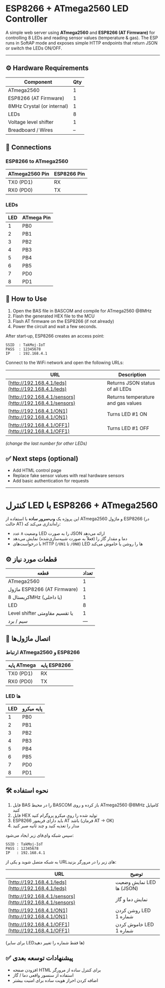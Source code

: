 # ESP8266 + ATmega2560 LED Controller

A simple web server using **ATmega2560** and **ESP8266 (AT Firmware)** for controlling 8 LEDs and reading sensor values (temperature & gas). The ESP runs in SoftAP mode and exposes simple HTTP endpoints that return JSON or switch the LEDs ON/OFF.

---

## ⚙️ Hardware Requirements

| Component                  | Qty |
| -------------------------- | --- |
| ATmega2560                 | 1   |
| ESP8266 (AT Firmware)      | 1   |
| 8MHz Crystal (or internal) | 1   |
| LEDs                       | 8   |
| Voltage level shifter      | 1   |
| Breadboard / Wires         | –   |

## 🔌 Connections

### ESP8266 to ATmega2560

| ATmega2560 Pin | ESP8266 Pin |
| -------------- | ----------- |
| TX0 (PD1)      | RX          |
| RX0 (PD0)      | TX          |

### LEDs

| LED | ATmega Pin |
| --- | ---------- |
| 1   | PB0        |
| 2   | PB1        |
| 3   | PB2        |
| 4   | PB3        |
| 5   | PB4        |
| 6   | PB5        |
| 7   | PD0        |
| 8   | PD1        |

## 🚀 How to Use

1. Open the BAS file in BASCOM and compile for ATmega2560 @8MHz
2. Flash the generated HEX file to the MCU
3. Flash AT firmware on the ESP8266 (if not already)
4. Power the circuit and wait a few seconds.

After start‐up, ESP8266 creates an access point:

```
SSID  : TakMoj-IoT
PASS  : 12345678
IP    : 192.168.4.1
```

Connect to the WiFi network and open the following URLs:

| URL                                                      | Description                        |
| -------------------------------------------------------- | ---------------------------------- |
| [http://192.168.4.1/leds](http://192.168.4.1/leds)       | Returns JSON status of all LEDs    |
| [http://192.168.4.1/sensors](http://192.168.4.1/sensors) | Returns temperature and gas values |
| [http://192.168.4.1/ON1](http://192.168.4.1/ON1)         | Turns LED #1 ON                    |
| [http://192.168.4.1/OFF1](http://192.168.4.1/OFF1)       | Turns LED #1 OFF                   |

*(change the last number for other LEDs)*

## ✅ Next steps (optional)

* Add HTML control page
* Replace fake sensor values with real hardware sensors
* Add basic authentication for requests

---

# کنترل LED با ESP8266 + ATmega2560

این پروژه یک **وب‌سرور ساده** با استفاده از ATmega2560 و ماژول ESP8266 (در حالت AT) راه‌اندازی می‌کند که:

* وضعیت ۸ عدد LED را به صورت JSON ارائه می‌دهد
* دما و مقدار گاز را (فعلاً به صورت شبیه‌سازی‌شده) نمایش می‌دهد
* با درخواست‌های HTTP (`/ON1` تا `/ON8`) LED ها را روشن یا خاموش می‌کند

## ⚙️ قطعات مورد نیاز

| قطعه                           | تعداد |
| ------------------------------ | ----- |
| ATmega2560                     | 1     |
| ماژول ESP8266 (AT Firmware)    | 1     |
| کریستال 8MHz (یا داخلی)        | 1     |
| LED                            | 8     |
| Level shifter یا تقسیم مقاومتی | 1     |
| سیم / برد                      | —     |

## 🔌 اتصال ماژول‌ها

### ارتباط ATmega2560 و ESP8266

| پایه ATmega | پایه ESP8266 |
| ----------- | ------------ |
| TX0 (PD1)   | RX           |
| RX0 (PD0)   | TX           |

### LED ها

| LED | پایه میکرو |
| --- | ---------- |
| 1   | PB0        |
| 2   | PB1        |
| 3   | PB2        |
| 4   | PB3        |
| 5   | PB4        |
| 6   | PB5        |
| 7   | PD0        |
| 8   | PD1        |

## 🛠️ نحوه استفاده

1. فایل BAS را در محیط BASCOM باز کرده و روی ATmega2560 @8MHz کامپایل کنید
2. فایل HEX تولید شده را روی میکرو پروگرام کنید
3. ESP8266 باید دارای فریمور AT باشد (فرمان AT → OK)
4. مدار را تغذیه کنید و چند ثانیه صبر کنید

سپس شبکه وای‌فای زیر ایجاد می‌شود:

```
SSID : TakMoj-IoT
PASS : 12345678
IP   : 192.168.4.1
```

به شبکه متصل شوید و یکی از URL‌های زیر را در مرورگر بزنید:

| URL                                                      | توضیح                     |
| -------------------------------------------------------- | ------------------------- |
| [http://192.168.4.1/leds](http://192.168.4.1/leds)       | نمایش وضعیت LED ها (JSON) |
| [http://192.168.4.1/sensors](http://192.168.4.1/sensors) | نمایش دما و گاز           |
| [http://192.168.4.1/ON1](http://192.168.4.1/ON1)         | روشن کردن LED شماره 1     |
| [http://192.168.4.1/OFF1](http://192.168.4.1/OFF1)       | خاموش کردن LED شماره 1    |

(برای سایر LEDها فقط شماره را تغییر دهید)

## ✅ پیشنهادات توسعه بعدی

* افزودن صفحه HTML برای کنترل ساده از مرورگر
* استفاده از سنسور واقعی دما / گاز
* اضافه کردن احراز هویت ساده برای امنیت بیشتر
